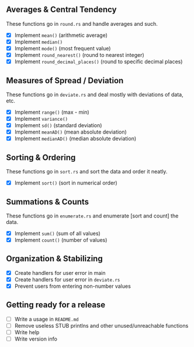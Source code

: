 ## Averages & Central Tendency
These functions go in `round.rs` and handle averages and such.

- [X] Implement `mean()` (arithmetic average)
- [X] Implement `median()`
- [X] Implement `mode()` (most frequent value)
- [X] Implement `round_nearest()` (round to nearest integer)
- [X] Implement `round_decimal_places()` (round to specific decimal places)

## Measures of Spread / Deviation
These functions go in `deviate.rs` and deal mostly with deviations of data, etc.

- [X] Implement `range()` (max - min)
- [X] Implement `variance()`
- [X] Implement `sd()` (standard deviation)
- [X] Implement `meanAD()` (mean absolute deviation)
- [X] Implement `medianAD()` (median absolute deviation)

## Sorting & Ordering
These functions go in `sort.rs` and sort the data and order it neatly.

- [X] Implement `sort()` (sort in numerical order)

## Summations & Counts
These functions go in `enumerate.rs` and enumerate [sort and count] the data.

- [X] Implement `sum()` (sum of all values)
- [X] Implement `count()` (number of values)

## Organization & Stabilizing
- [X] Create handlers for user error in main
- [X] Create handlers for user error in `deviate.rs`
- [X] Prevent users from entering non-number values

## Getting ready for a release
- [ ] Write a usage in `README.md`
- [ ] Remove useless STUB printlns and other unused/unreachable functions
- [ ] Write help 
- [ ] Write version info
